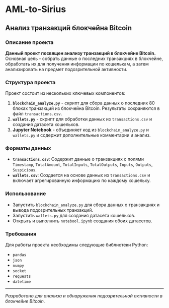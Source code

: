 # AML-to-Sirius
## Анализ транзакций блокчейна Bitcoin

### Описание проекта

**Данный проект посвящен анализу транзакций в блокчейне Bitcoin.** Основная цель - собрать данные о последних транзакциях в блокчейне, обработать их для получения информации по кошелькам, а затем анализировать на предмет подозрительной активности.

### Структура проекта

Проект состоит из нескольких ключевых компонентов:

1. **`blockchain_analyze.py`** - скрипт для сбора данных о последних 80 блоках транзакций из блокчейна Bitcoin. Результаты сохраняются в файл `transactions.csv`.
2. **`wallets.py`** - скрипт для обработки данных из `transactions.csv` и создания датасета кошельков.
3. **Jupyter Notebook** - объединяет код из `blockchain_analyze.py` и `wallets.py` и содержит дополнительные комментарии и анализ.

### Форматы данных

- **`transactions.csv`**: Содержит данные о транзакциях с полями `Timestamp`, `TotalAmount`, `TotalInputs`, `TotalOutputs`, `Inputs`, `Outputs`, `Suspicious`.
- **`wallets.csv`**: Создается на основе данных из `transactions.csv` и включает агрегированную информацию по каждому кошельку.

### Использование
- Запустить `blockchain_analyze.py` для сбора данных о транзакциях и вывода подозрительных транзакций.
- Запустить `wallets.py` для создания датасета кошельков.
- Открыть и выполнить `notebool.ipynb` создания обоих датасетов.

### Требования

Для работы проекта необходимы следующие библиотеки Python:

- `pandas`
- `json`
- `numpy`
- `socket`
- `requests`
- `datetime`

---

_Разработано для анализа и обнаружения подозрительной активности в блокчейне Bitcoin._
